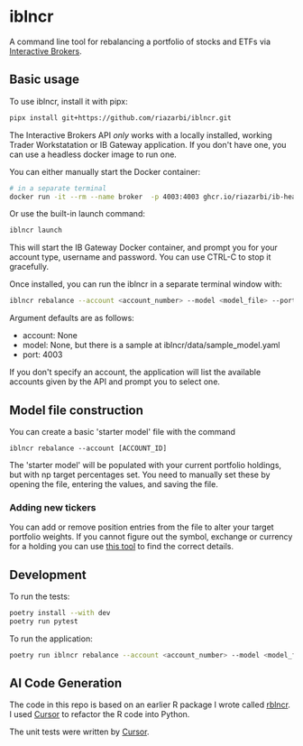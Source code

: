 # iblncr

A command line tool for rebalancing a portfolio of stocks and ETFs via [Interactive Brokers](https://www.interactivebrokers.com). 

## Basic usage

To use iblncr, install it with pipx:

```bash
pipx install git+https://github.com/riazarbi/iblncr.git
```

The Interactive Brokers API _only_ works with a locally installed, working Trader Workstatation or IB Gateway application. If you don't have one, you can use a headless docker image to run one.

You can either manually start the Docker container:

```bash
# in a separate terminal
docker run -it --rm --name broker  -p 4003:4003 ghcr.io/riazarbi/ib-headless:10.30.1t
```

Or use the built-in launch command:
```bash
iblncr launch
```
This will start the IB Gateway Docker container, and prompt you for your account type, username and password. You can use CTRL-C to stop it gracefully.


Once installed, you can run the iblncr in a separate terminal window with:

```bash
iblncr rebalance --account <account_number> --model <model_file> --port <port_number>
```

Argument defaults are as follows:

- account: None
- model: None, but there is a sample at iblncr/data/sample_model.yaml
- port: 4003

If you don't specify an account, the application will list the available accounts given by the API and prompt you to select one.

## Model file construction

You can create a basic 'starter model' file with the command 

```
iblncr rebalance --account [ACCOUNT_ID]
```

The 'starter model' will be populated with your current portfolio holdings, but with np target percentages set. You need to manually set these by opening the file, entering the values, and saving the file.

### Adding new tickers

You can add or remove position entries from the file to alter your target portfolio weights. If you cannot figure out the symbol, exchange or currency for a holding you can use [this tool](https://misc.interactivebrokers.com/cstools/contract_info/v3.10/index.php?site=IB) to find the correct details. 

## Development

To run the tests:

```bash
poetry install --with dev
poetry run pytest
```

To run the application:

```bash
poetry run iblncr rebalance --account <account_number> --model <model_file> --port <port_number>
```

## AI Code Generation

The code in this repo is based on an earlier R package I wrote called [rblncr](https://github.com/riazarbi/rblncr). I used [Cursor](https://www.cursor.com/) to refactor the R code into Python. 

The unit tests were written by [Cursor](https://www.cursor.com/).



